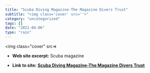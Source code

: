 ```yaml
---
title: "Scuba Diving Magazine-The Magazine Divers Trust"
subtitle: "<img class='cover' src=''>"
category: "uncategorized"
tags: []
date: "2021-04-06"
type: "rain"
---
```

<img class="cover" src=>



* **Web site excerpt:** Scuba magazine

* **Link to site:** **[Scuba Diving Magazine-The Magazine Divers Trust](http://www.scubadiving.com/GeneralMenu)**